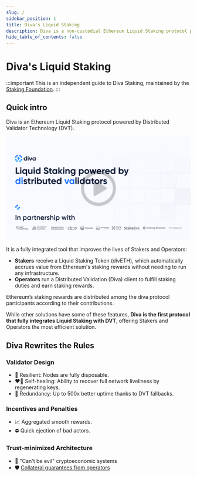 ```yaml
---
slug: /
sidebar_position: 1
title: Diva's Liquid Staking
description: Diva is a non-custodial Ethereum Liquid Staking protocol powered by Distributed Validator Technology (DVT).
hide_table_of_contents: false
---
```


# Diva's Liquid Staking

:::important
This is an independent guide to Diva Staking, maintained by the [Staking Foundation](foundation).
:::

## Quick intro 
Diva is an Ethereum Liquid Staking protocol powered by Distributed Validator Technology (DVT).

<div style={{textAlign: 'center'}}>

[![stake](img/dropbox-deck.png)](https://www.dropbox.com/s/gxuww7hq3ztwslm/Diva%20Deck.pdf?dl=0)
</div>


It is a fully integrated tool that improves the lives of Stakers and Operators:

- **Stakers** receive a Liquid Staking Token (divETH), which automatically accrues value from Ethereum's staking rewards without needing to run any infrastructure.
- **Operators** run a Distributed Validation (Diva) client to fulfill staking duties and earn staking rewards.

Ethereum’s staking rewards are distributed among the diva protocol participants according to their contributions.

While other solutions have some of these features, **Diva is the first protocol that fully integrates Liquid Staking with DVT**, offering Stakers and Operators the most efficient solution.

## Diva Rewrites the Rules

### Validator Design

- 🌳 Resilient: Nodes are fully disposable.
- ❤️‍🔥 Self-healing: Ability to recover full network liveliness by regenerating keys.
- 💠 Redundancy: Up to 500x better uptime thanks to DVT fallbacks.

### Incentives and Penalties

- 📈 Aggregated smooth rewards.
- ⛔️ Quick ejection of bad actors.

### Trust-minimized Architecture

- 🔐 "Can't be evil" cryptoeconomic systems
- 🛡️ [Collateral guarantees from operators](participants#operators)